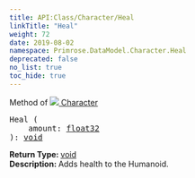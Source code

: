 ```yaml
---
title: API:Class/Character/Heal
linkTitle: "Heal"
weight: 72
date: 2019-08-02
namespace: Primrose.DataModel.Character.Heal
deprecated: false
no_list: true
toc_hide: true
---
```

Method of <a href="/docs/api-reference/Class/Character"><img src="/icons/silk/humanoid.png"/>&nbsp;Character</a>
<pre class="method-declaration">
Heal (
    amount: <a class="type" href="/docs/api-reference/System/Primitives#single">float32</a>
): <a class="type" href="/docs/api-reference/System/void">void</a></pre>
<b>Return Type: </b>
<a class="type" href="/docs/api-reference/System/void">void</a>
<br/>
<b>Description: </b>
Adds health to the Humanoid.

